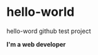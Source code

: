 <h1>hello-world</h1>
hello-word github test project

<strong>I'm a web developer</strong>

<div id="test-div"></div>
<script src="test.js"></script>
